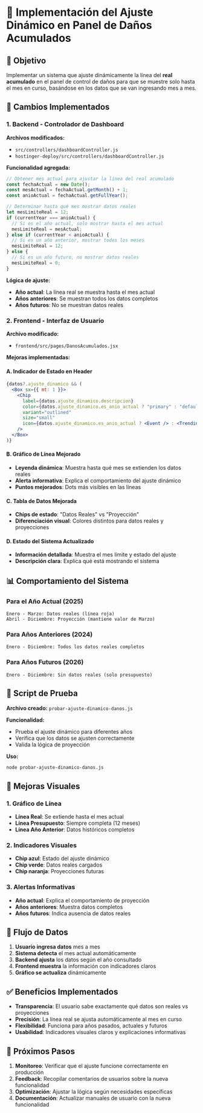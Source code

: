 # 🔄 Implementación del Ajuste Dinámico en Panel de Daños Acumulados

## 🎯 Objetivo

Implementar un sistema que ajuste dinámicamente la línea del **real acumulado** en el panel de control de daños para que se muestre solo hasta el mes en curso, basándose en los datos que se van ingresando mes a mes.

## 🔧 Cambios Implementados

### 1. Backend - Controlador de Dashboard

**Archivos modificados:**
- `src/controllers/dashboardController.js`
- `hostinger-deploy/src/controllers/dashboardController.js`

**Funcionalidad agregada:**

```javascript
// Obtener mes actual para ajustar la línea del real acumulado
const fechaActual = new Date();
const mesActual = fechaActual.getMonth() + 1;
const anioActual = fechaActual.getFullYear();

// Determinar hasta qué mes mostrar datos reales
let mesLimiteReal = 12;
if (currentYear === anioActual) {
  // Si es el año actual, solo mostrar hasta el mes actual
  mesLimiteReal = mesActual;
} else if (currentYear < anioActual) {
  // Si es un año anterior, mostrar todos los meses
  mesLimiteReal = 12;
} else {
  // Si es un año futuro, no mostrar datos reales
  mesLimiteReal = 0;
}
```

**Lógica de ajuste:**
- **Año actual**: La línea real se muestra hasta el mes actual
- **Años anteriores**: Se muestran todos los datos completos
- **Años futuros**: No se muestran datos reales

### 2. Frontend - Interfaz de Usuario

**Archivo modificado:**
- `frontend/src/pages/DanosAcumulados.jsx`

**Mejoras implementadas:**

#### A. Indicador de Estado en Header
```jsx
{datos?.ajuste_dinamico && (
  <Box sx={{ mt: 1 }}>
    <Chip 
      label={datos.ajuste_dinamico.descripcion}
      color={datos.ajuste_dinamico.es_anio_actual ? "primary" : "default"}
      variant="outlined"
      size="small"
      icon={datos.ajuste_dinamico.es_anio_actual ? <Event /> : <TrendingUp />}
    />
  </Box>
)}
```

#### B. Gráfico de Línea Mejorado
- **Leyenda dinámica**: Muestra hasta qué mes se extienden los datos reales
- **Alerta informativa**: Explica el comportamiento del ajuste dinámico
- **Puntos mejorados**: Dots más visibles en las líneas

#### C. Tabla de Datos Mejorada
- **Chips de estado**: "Datos Reales" vs "Proyección"
- **Diferenciación visual**: Colores distintos para datos reales y proyecciones

#### D. Estado del Sistema Actualizado
- **Información detallada**: Muestra el mes límite y estado del ajuste
- **Descripción clara**: Explica qué está mostrando el sistema

## 📊 Comportamiento del Sistema

### Para el Año Actual (2025)
```
Enero - Marzo: Datos reales (línea roja)
Abril - Diciembre: Proyección (mantiene valor de Marzo)
```

### Para Años Anteriores (2024)
```
Enero - Diciembre: Todos los datos reales completos
```

### Para Años Futuros (2026)
```
Enero - Diciembre: Sin datos reales (solo presupuesto)
```

## 🧪 Script de Prueba

**Archivo creado:** `probar-ajuste-dinamico-danos.js`

**Funcionalidad:**
- Prueba el ajuste dinámico para diferentes años
- Verifica que los datos se ajusten correctamente
- Valida la lógica de proyección

**Uso:**
```bash
node probar-ajuste-dinamico-danos.js
```

## 🎨 Mejoras Visuales

### 1. Gráfico de Línea
- **Línea Real**: Se extiende hasta el mes actual
- **Línea Presupuesto**: Siempre completa (12 meses)
- **Línea Año Anterior**: Datos históricos completos

### 2. Indicadores Visuales
- **Chip azul**: Estado del ajuste dinámico
- **Chip verde**: Datos reales cargados
- **Chip naranja**: Proyecciones futuras

### 3. Alertas Informativas
- **Año actual**: Explica el comportamiento de proyección
- **Años anteriores**: Muestra datos completos
- **Años futuros**: Indica ausencia de datos reales

## 🔄 Flujo de Datos

1. **Usuario ingresa datos** mes a mes
2. **Sistema detecta** el mes actual automáticamente
3. **Backend ajusta** los datos según el año consultado
4. **Frontend muestra** la información con indicadores claros
5. **Gráfico se actualiza** dinámicamente

## ✅ Beneficios Implementados

- **Transparencia**: El usuario sabe exactamente qué datos son reales vs proyecciones
- **Precisión**: La línea real se ajusta automáticamente al mes en curso
- **Flexibilidad**: Funciona para años pasados, actuales y futuros
- **Usabilidad**: Indicadores visuales claros y explicaciones informativas

## 🚀 Próximos Pasos

1. **Monitoreo**: Verificar que el ajuste funcione correctamente en producción
2. **Feedback**: Recopilar comentarios de usuarios sobre la nueva funcionalidad
3. **Optimización**: Ajustar la lógica según necesidades específicas
4. **Documentación**: Actualizar manuales de usuario con la nueva funcionalidad




